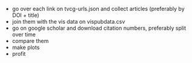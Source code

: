 * go over each link on tvcg-urls.json and collect articles (preferably by DOI + title)
* join them with the vis data on vispubdata.csv
* go on google scholar and download citation numbers, preferably split over time
* compare them
* make plots
* profit
